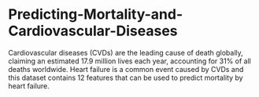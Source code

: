 # Predicting-Mortality-and-Cardiovascular-Diseases
Cardiovascular diseases (CVDs) are the leading cause of death globally, claiming an estimated 17.9 million lives each year, accounting for 31% of all deaths worldwide. Heart failure is a common event caused by CVDs and this dataset contains 12 features that can be used to predict mortality by heart failure.
